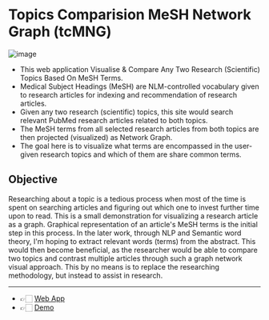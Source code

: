 # Topics Comparision MeSH Network Graph (tcMNG)
![image](https://raw.githubusercontent.com/akshayonly/tcMNG/main/tcMNG_logo.png)

- This web application Visualise & Compare Any Two Research (Scientific) Topics Based On MeSH Terms.
- Medical Subject Headings (MeSH) are NLM-controlled vocabulary given to research articles for indexing and recommendation of research articles.
- Given any two research (scientific) topics, this site would search relevant PubMed research articles related to both topics.
- The MeSH terms from all selected research articles from both topics are then projected (visualized) as Network Graph.
- The goal here is to visualize what terms are encompassed in the user-given research topics and which of them are share common terms.

## Objective
Researching about a topic is a tedious process when most of the time is spent on searching articles and figuring out which one to invest further time upon to read. This is a small demonstration for visualizing a research article as a graph. 
Graphical representation of an article's MeSH terms is the initial step in this process. In the later work, through NLP and Semantic word theory, I'm hoping to extract relevant words (terms) from the abstract. 
This would then become beneficial, as the researcher would be able to compare two topics and contrast multiple articles through such a graph network visual approach. This by no means is to replace the researching methodology, but instead to assist in research.

---

- 👉🏻 [Web App](https://tcmng.herokuapp.com/)
- 👉🏻 [Demo](https://www.youtube.com/watch?v=M7hcAhOtZSQ)
